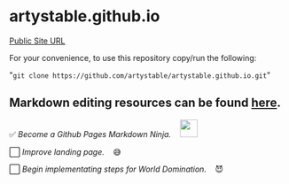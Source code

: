 # artystable.github.io

[Public Site URL](https://artystable.github.io)

For your convenience, to use this repository copy/run the following:

"`git clone https://github.com/artystable/artystable.github.io.git`"

Markdown editing resources can be found **[here](https://github.com/artystable/artystable.github.io/blob/master/misc/markdown-editing-resources.md)**.
---

:white_check_mark: *Become a Github Pages Markdown Ninja.* &nbsp;&nbsp; <a href="#"><img src="https://artystable.github.io/img/git-ninja.png" width="32px"><a>

:white_large_square: *Improve landing page.* &nbsp;&nbsp; :sweat_smile:

:white_large_square: *Begin implementating steps for World Domination.* &nbsp;&nbsp; :smiling_imp:
